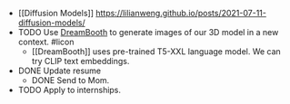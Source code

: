 - [[Diffusion Models]] https://lilianweng.github.io/posts/2021-07-11-diffusion-models/
- TODO Use [DreamBooth](https://dreambooth.github.io/) to generate images of our 3D model in a new context. #licon
	- [[DreamBooth]] uses pre-trained T5-XXL language model. We can try CLIP text embeddings.
- DONE Update resume
	- DONE Send to Mom.
- TODO Apply to internships.